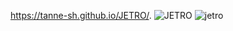 https://tanne-sh.github.io/JETRO/.
![JETRO](https://user-images.githubusercontent.com/61487027/81490784-f912ed80-928e-11ea-9cda-02200e135b96.png)
![jetro](https://user-images.githubusercontent.com/61487027/81490787-fca67480-928e-11ea-8869-bfd5a21df62a.jpg)
